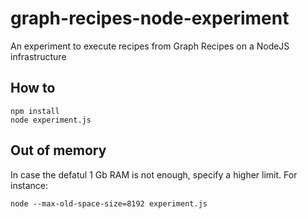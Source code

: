 # graph-recipes-node-experiment
An experiment to execute recipes from Graph Recipes on a NodeJS infrastructure

## How to
```
npm install
node experiment.js
```

## Out of memory
In case the defatul 1 Gb RAM is not enough, specify a higher limit. For instance:
```
node --max-old-space-size=8192 experiment.js
```
